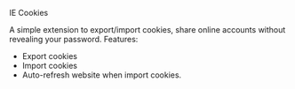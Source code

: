 IE Cookies

A simple extension to export/import cookies, share online accounts without revealing your password.
Features:
+ Export cookies
+ Import cookies
+ Auto-refresh website when import cookies.